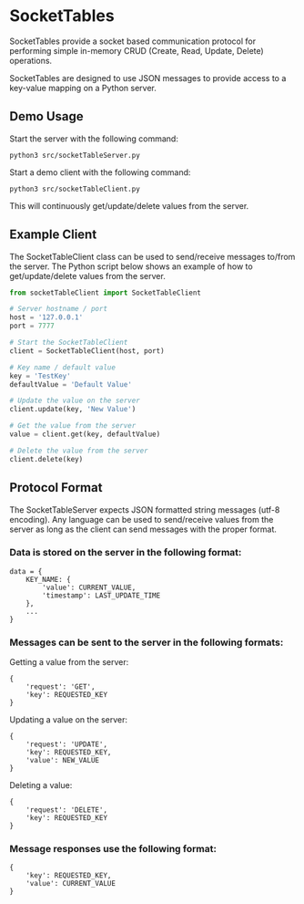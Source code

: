 # SocketTables
SocketTables provide a socket based communication protocol for performing simple in-memory CRUD (Create, Read, Update, Delete) operations.

SocketTables are designed to use JSON messages to provide access to a key-value mapping on a Python server.


## Demo Usage
Start the server with the following command:

`python3 src/socketTableServer.py`

Start a demo client with the following command:

`python3 src/socketTableClient.py`

This will continuously get/update/delete values from the server.

## Example Client
The SocketTableClient class can be used to send/receive messages to/from the server.  The Python script below shows an example of how to get/update/delete values from the server. 

```python
from socketTableClient import SocketTableClient

# Server hostname / port
host = '127.0.0.1'
port = 7777

# Start the SocketTableClient
client = SocketTableClient(host, port)

# Key name / default value
key = 'TestKey'
defaultValue = 'Default Value'

# Update the value on the server
client.update(key, 'New Value')

# Get the value from the server
value = client.get(key, defaultValue)

# Delete the value from the server
client.delete(key)
```

## Protocol Format

The SocketTableServer expects JSON formatted string messages (utf-8 encoding).  Any language can be used to send/receive values from the server as long as the client can send messages with the proper format.

### Data is stored on the server in the following format:
```
data = {
    KEY_NAME: {
        'value': CURRENT_VALUE,
        'timestamp': LAST_UPDATE_TIME
    }, 
    ...
}
```

### Messages can be sent to the server in the following formats:

Getting a value from the server:
```
{
    'request': 'GET',
    'key': REQUESTED_KEY
}
```

Updating a value on the server:
```
{
    'request': 'UPDATE',
    'key': REQUESTED_KEY,
    'value': NEW_VALUE
}
```

Deleting a value:
```
{
    'request': 'DELETE',
    'key': REQUESTED_KEY
}
```

### Message responses use the following format:
```
{
    'key': REQUESTED_KEY,
    'value': CURRENT_VALUE
}
```
